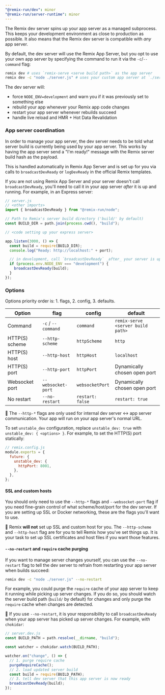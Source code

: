 ```yaml
---
"@remix-run/dev": minor
"@remix-run/server-runtime": minor
---
```


The Remix dev server spins up your app server as a managed subprocess.
This keeps your development environment as close to production as possible.
It also means that the Remix dev server is compatible with _any_ app server.

By default, the dev server will use the Remix App Server, but you opt to use your own app server by specifying the command to run it via the `-c`/`--command` flag:

```sh
remix dev # uses `remix-serve <serve build path>` as the app server
remix dev -c "node ./server.js" # uses your custom app server at `./server.js`
```

The dev server will:

- force `NODE_ENV=development` and warn you if it was previously set to something else
- rebuild your app whenever your Remix app code changes
- restart your app server whenever rebuilds succeed
- handle live reload and HMR + Hot Data Revalidation

### App server coordination

In order to manage your app server, the dev server needs to be told what server build is currently being used by your app server.
This works by having the app server send a "I'm ready!" message with the Remix server build hash as the payload.

This is handled automatically in Remix App Server and is set up for you via calls to `broadcastDevReady` or `logDevReady` in the official Remix templates.

If you are not using Remix App Server and your server doesn't call `broadcastDevReady`, you'll need to call it in your app server _after_ it is up and running.
For example, in an Express server:

```js
// server.js
// <other imports>
import { broadcastDevReady } from "@remix-run/node";

// Path to Remix's server build directory ('build/' by default)
const BUILD_DIR = path.join(process.cwd(), "build");

// <code setting up your express server>

app.listen(3000, () => {
  const build = require(BUILD_DIR);
  console.log("Ready: http://localhost:" + port);

  // in development, call `broadcastDevReady` _after_ your server is up and running
  if (process.env.NODE_ENV === "development") {
    broadcastDevReady(build);
  }
});
```

### Options

Options priority order is: 1. flags, 2. config, 3. defaults.

| Option         | flag               | config           | default                           |
| -------------- | ------------------ | ---------------- | --------------------------------- |
| Command        | `-c` / `--command` | `command`        | `remix-serve <server build path>` |
| HTTP(S) scheme | `--http-scheme`    | `httpScheme`     | `http`                            |
| HTTP(S) host   | `--http-host`      | `httpHost`       | `localhost`                       |
| HTTP(S) port   | `--http-port`      | `httpPort`       | Dynamically chosen open port      |
| Websocket port | `--websocket-port` | `websocketPort`  | Dynamically chosen open port      |
| No restart     | `--no-restart`     | `restart: false` | `restart: true`                   |

🚨 The `--http-*` flags are only used for internal dev server <-> app server communication.
Your app will run on your app server's normal URL.

To set `unstable_dev` configuration, replace `unstable_dev: true` with `unstable_dev: { <options> }`.
For example, to set the HTTP(S) port statically:

```js
// remix.config.js
module.exports = {
  future: {
    unstable_dev: {
      httpPort: 8001,
    },
  },
};
```

#### SSL and custom hosts

You should only need to use the `--http-*` flags and `--websocket-port` flag if you need fine-grain control of what scheme/host/port for the dev server.
If you are setting up SSL or Docker networking, these are the flags you'll want to use.

🚨 Remix **will not** set up SSL and custom host for you.
The `--http-scheme` and `--http-host` flag are for you to tell Remix how you've set things up.
It is your task to set up SSL certificates and host files if you want those features.

#### `--no-restart` and `require` cache purging

If you want to manage server changes yourself, you can use the `--no-restart` flag to tell the dev server to refrain from restarting your app server when builds succeed:

```sh
remix dev -c "node ./server.js" --no-restart
```

For example, you could purge the `require` cache of your app server to keep it running while picking up server changes.
If you do so, you should watch the server build path (`build/` by default) for changes and only purge the `require` cache when changes are detected.

🚨 If you use `--no-restart`, it is your responsibility to call `broadcastDevReady` when your app server has picked up server changes.
For example, with `chokidar`:

```js
// server.dev.js
const BUILD_PATH = path.resolve(__dirname, "build");

const watcher = chokidar.watch(BUILD_PATH);

watcher.on("change", () => {
  // 1. purge require cache
  purgeRequireCache();
  // 2. load updated server build
  const build = require(BUILD_PATH);
  // 3. tell dev server that this app server is now ready
  broadcastDevReady(build);
});
```
